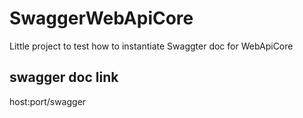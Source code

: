 # SwaggerWebApiCore
Little project to test how to instantiate Swaggter doc for WebApiCore


## swagger doc link
host:port/swagger
